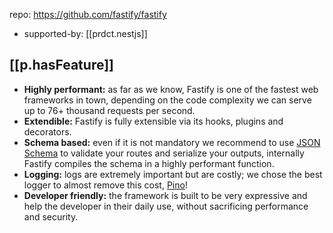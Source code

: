 
repo: https://github.com/fastify/fastify

- supported-by: [[prdct.nestjs]]

## [[p.hasFeature]]

-   **Highly performant:** as far as we know, Fastify is one of the fastest web frameworks in town, depending on the code complexity we can serve up to 76+ thousand requests per second.
-   **Extendible:** Fastify is fully extensible via its hooks, plugins and decorators.
-   **Schema based:** even if it is not mandatory we recommend to use [JSON Schema](https://json-schema.org/) to validate your routes and serialize your outputs, internally Fastify compiles the schema in a highly performant function.
-   **Logging:** logs are extremely important but are costly; we chose the best logger to almost remove this cost, [Pino](https://github.com/pinojs/pino)!
-   **Developer friendly:** the framework is built to be very expressive and help the developer in their daily use, without sacrificing performance and security.